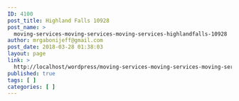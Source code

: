 ```yaml
---
ID: 4100
post_title: Highland Falls 10928
post_name: >
  moving-services-moving-services-moving-services-highlandfalls-10928
author: mrgabonijeff@gmail.com
post_date: 2018-03-28 01:38:03
layout: page
link: >
  http://localhost/wordpress/moving-services-moving-services-moving-services-highlandfalls-10928/
published: true
tags: [ ]
categories: [ ]
---
```

